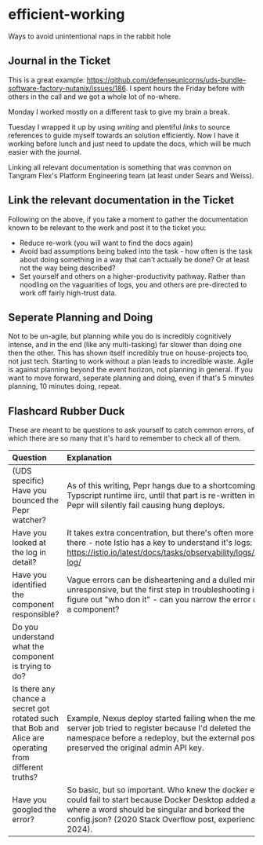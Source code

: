 # efficient-working
Ways to avoid unintentional naps in the rabbit hole

## Journal in the Ticket

This is a great example: https://github.com/defenseunicorns/uds-bundle-software-factory-nutanix/issues/186. I spent hours the Friday before with others in the call and we got a whole lot of no-where.

Monday I worked mostly on a different task to give my brain a break.

Tuesday I wrapped it up by using _writing_ and plentiful _links_ to source references to guide myself towards an solution efficiently. Now I have it working before lunch and just need to update the docs, which will be much easier with the journal.

Linking all relevant documentation is something that was common on Tangram Flex's Platform Engineering team (at least under Sears and Weiss).

## Link the relevant documentation in the Ticket

Following on the above, if you take a moment to gather the documentation known to be relevant to the work and post it to the ticket you:

- Reduce re-work (you will want to find the docs again)
- Avoid bad assumptions being baked into the task - how often is the task about doing something in a way that can't actually be done? Or at least not the way being described?
- Set yourself and others on a higher-productivity pathway. Rather than noodling on the vaguarities of logs, you and others are pre-directed to work off fairly high-trust data.

## Seperate Planning and Doing

Not to be un-agile, but planning while you do is incredibly cognitively intense, and in the end (like any multi-tasking) far slower than doing one then the other. This has shown itself incredibly true on house-projects too, not just tech. Starting to work without a plan leads to incredible waste. Agile is against planning beyond the event horizon, not planning in general. If you want to move forward, seperate planning and doing, even if that's 5 minutes planning, 10 minutes doing, repeat.

## Flashcard Rubber Duck

These are meant to be questions to ask yourself to catch common errors, of which there are so many that it's hard to remember to check all of them.

| Question | Explanation |
| :--- | :---- |
| (UDS specific) Have you bounced the Pepr watcher? | As of this writing, Pepr hangs due to a shortcoming in the Typscript runtime iirc, until that part is re-written in Go, Pepr will silently fail causing hung deploys. |
| Have you looked at the log in detail? | It takes extra concentration, but there's often more info there - note Istio has a key to understand it's logs: https://istio.io/latest/docs/tasks/observability/logs/access-log/ |
| Have you identified the component responsible? | Vague errors can be disheartening and a dulled mind unresponsive, but the first step in troubleshooting is to figure out "who don it" - can you narrow the error down to a component? |
| Do you understand what the component is trying to do? | |
| Is there any chance a secret got rotated such that Bob and Alice are operating from different truths? | Example, Nexus deploy started failing when the metrics server job tried to register because I'd deleted the namespace before a redeploy, but the external postgres preserved the original admin API key. |
| Have you googled the error? | So basic, but so important. Who knew the docker engine could fail to start because Docker Desktop added a plural where a word should be singular and borked the config.json? (2020 Stack Overflow post, experienced in 2024). |
